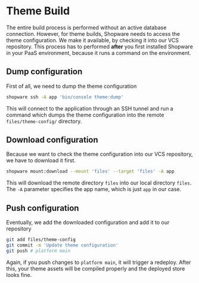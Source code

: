 # Theme Build

The entire build process is performed without an active database connection. However, for theme builds, Shopware needs to access the theme configuration. We make it available, by checking it into our VCS repository. This process has to performed **after** you first installed Shopware in your PaaS environment, because it runs a command on the environment.

## Dump configuration

First of all, we need to dump the theme configuration

```bash
shopware ssh -A app 'bin/console theme:dump'
```

This will connect to the application through an SSH tunnel and run a command which dumps the theme configuration into the remote `files/theme-config/` directory.

## Download configuration

Because we want to check the theme configuration into our VCS repository, we have to download it first.

```bash
shopware mount:download --mount 'files' --target 'files' -A app
```

This will download the remote directory `files` into our local directory `files`. The `-A` parameter specifies the app name, which is just `app` in our case.

## Push configuration

Eventually, we add the downloaded configuration and add it to our repository

```bash
git add files/theme-config
git commit -m 'Update theme configuration'
git push # platform main
```

Again, if you push changes to `platform main`, it will trigger a redeploy. After this, your theme assets will be compiled properly and the deployed store looks fine.